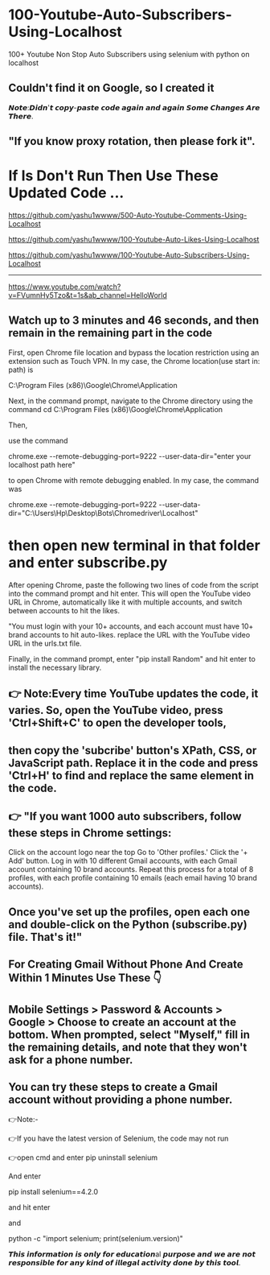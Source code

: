# 100-Youtube-Auto-Subscribers-Using-Localhost
100+ Youtube Non Stop Auto Subscribers using selenium with python on localhost

## Couldn't find it on Google, so I created it

𝙉𝙤𝙩𝙚:𝘿𝙞𝙙𝙣'𝙩 𝙘𝙤𝙥𝙮-𝙥𝙖𝙨𝙩𝙚 𝙘𝙤𝙙𝙚 𝙖𝙜𝙖𝙞𝙣 𝙖𝙣𝙙 𝙖𝙜𝙖𝙞𝙣 𝙎𝙤𝙢𝙚 𝘾𝙝𝙖𝙣𝙜𝙚𝙨 𝘼𝙧𝙚 𝙏𝙝𝙚𝙧𝙚.

## "If you know proxy rotation, then please fork it".

# If Is Don't Run Then Use These Updated Code ...

https://github.com/yashu1wwww/500-Auto-Youtube-Comments-Using-Localhost

https://github.com/yashu1wwww/100-Youtube-Auto-Likes-Using-Localhost

https://github.com/yashu1wwww/100-Youtube-Auto-Subscribers-Using-Localhost

-----------------------------------

https://www.youtube.com/watch?v=FVumnHy5Tzo&t=1s&ab_channel=HelloWorld

## Watch up to 3 minutes and 46 seconds, and then remain in the remaining part in the code

First, open Chrome file location and bypass the location restriction using an extension such as Touch VPN. In my case, the Chrome location(use start in: path) is

C:\Program Files (x86)\Google\Chrome\Application

Next, in the command prompt, navigate to the Chrome directory using the command cd C:\Program Files (x86)\Google\Chrome\Application

Then,

use the command

chrome.exe --remote-debugging-port=9222 --user-data-dir="enter your localhost path here" 

to open Chrome with remote debugging enabled. In my case, the command was

chrome.exe --remote-debugging-port=9222 --user-data-dir="C:\Users\Hp\Desktop\Bots\Chromedriver\Localhost"

# then open new terminal in that folder and enter subscribe.py

After opening Chrome, paste the following two lines of code from the script into the command prompt and hit enter. This will open the YouTube video URL in Chrome, automatically like it with multiple accounts, and switch between accounts to hit the likes.

"You must login with your 10+ accounts, and each account must have 10+ brand accounts to hit auto-likes. replace the URL with the YouTube video URL in the urls.txt file.

Finally, in the command prompt, enter "pip install Random" and hit enter to install the necessary library.

## 👉 Note:Every time YouTube updates the code, it varies. So, open the YouTube video, press 'Ctrl+Shift+C' to open the developer tools,

## then copy the 'subcribe' button's XPath, CSS, or JavaScript path. Replace it in the code and press 'Ctrl+H' to find and replace the same element in the code.

## 👉 "If you want 1000 auto subscribers, follow these steps in Chrome settings:

Click on the account logo near the top
Go to 'Other profiles.'
Click the '+ Add' button.
Log in with 10 different Gmail accounts, with each Gmail account containing 10 brand accounts.
Repeat this process for a total of 8 profiles, with each profile containing 10 emails (each email having 10 brand accounts).

## Once you've set up the profiles, open each one and double-click on the Python (subscribe.py) file. That's it!"

## For Creating Gmail Without Phone And Create Within 1 Minutes Use These 👇

## Mobile Settings > Password & Accounts > Google > Choose to create an account at the bottom. When prompted, select "Myself," fill in the remaining details, and note that they won't ask for a phone number.

## You can try these steps to create a Gmail account without providing a phone number.

👉Note:-

👉If you have the latest version of Selenium, the code may not run

👉open cmd and enter pip uninstall selenium

And enter

pip install selenium==4.2.0

and hit enter

and

python -c "import selenium; print(selenium.version)"

𝙏𝙝𝙞𝙨 𝙞𝙣𝙛𝙤𝙧𝙢𝙖𝙩𝙞𝙤𝙣 𝙞𝙨 𝙤𝙣𝙡𝙮 𝙛𝙤𝙧 𝙚𝙙𝙪𝙘𝙖𝙩𝙞𝙤𝙣al 𝙥𝙪𝙧𝙥𝙤𝙨𝙚 𝙖𝙣𝙙 𝙬𝙚 𝙖𝙧𝙚 𝙣𝙤𝙩 𝙧𝙚𝙨𝙥𝙤𝙣𝙨𝙞𝙗𝙡𝙚 𝙛𝙤𝙧 𝙖𝙣𝙮 𝙠𝙞𝙣𝙙 𝙤𝙛 𝙞𝙡𝙡𝙚𝙜𝙖𝙡 𝙖𝙘𝙩𝙞𝙫𝙞𝙩𝙮 𝙙𝙤𝙣𝙚 𝙗𝙮 𝙩𝙝𝙞𝙨 𝙩𝙤𝙤𝙡.
